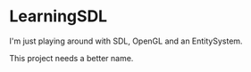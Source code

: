 LearningSDL
===========
I'm just playing around with SDL, OpenGL and an EntitySystem.

This project needs a better name.
